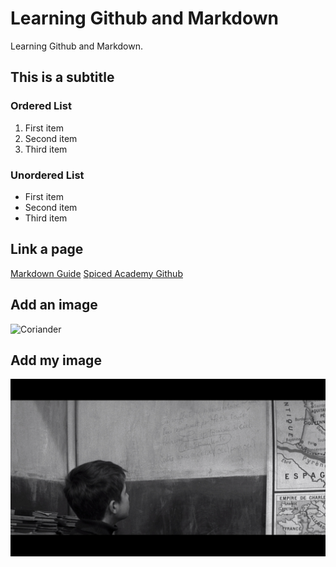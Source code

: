 # Learning Github and Markdown

Learning Github and Markdown.

## This is a subtitle

### Ordered List
1. First item
2. Second item
3. Third item

### Unordered List
- First item
- Second item
- Third item

## Link a page
[Markdown Guide](https://www.markdownguide.org/cheat-sheet/)
[Spiced Academy Github](https://github.com/spiced-academy/coriander-web-dev)

## Add an image
![Coriander](https://i.pinimg.com/originals/92/37/be/9237becd55c2d85768599c94496ec11e.jpg)

## Add my image
![Les 400 coups](large%20400%20blows%20blu-ray1.jpg)
